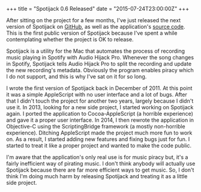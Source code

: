 +++
title = "Spotijack 0.6 Released"
date = "2015-07-24T23:00:00Z"
+++

After sitting on the project for a few months, I've just released the
next version of Spotijack on [GitHub][github-releases], as well as the
application's [source code][github-source]. This is the first public
version of Spotijack because I've spent a while contemplating whether
the project is OK to release.

[github-releases]: https://github.com/alexjohnj/spotijack/releases
[github-source]: https://github.com/alexjohnj/spotijack

Spotijack is a utility for the Mac that automates the process of
recording music playing in Spotify with Audio Hijack Pro. Whenever the
song changes in Spotify, Spotijack tells Audio Hijack Pro to split the
recording and update the new recording's metadata. Obviously the
program enables piracy which I do not support, and this is why I've
sat on it for so long.

<!--more-->

I wrote the first version of Spotijack back in December of 2011. At
this point it was a simple AppleScript with no user interface and a
lot of bugs. After that I didn't touch the project for another two
years, largely because I didn't use it. In 2013, looking for a new
side project, I started working on Spotijack again. I ported the
application to Cocoa-AppleScript (a horrible experience) and gave it a
proper user interface. In 2014, I then rewrote the application in
Objective-C using the ScriptingBridge framework (a mostly non-horrible
experience). Ditching AppleScript made the project much more fun to
work on. As a result, I started adding new features and fixing bugs
just for fun. I started to treat it like a proper project and wanted
to make the code public.

I'm aware that the application's only real use is for music piracy
but, it's a fairly inefficient way of pirating music. I don't think
anybody will actually use Spotijack because there are far more
efficient ways to get music. So, I don't think I'm doing much harm by
releasing Spotijack and treating it as a little side project.
